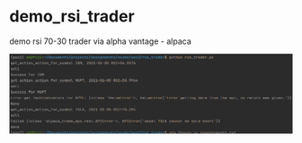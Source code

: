 # demo_rsi_trader
demo rsi 70-30 trader via  alpha vantage - alpaca

![alt text](https://github.com/svetkesh/demo_rsi_trader/blob/main/Screenshot%20at%202021-01-06%2002-41-19.png)
